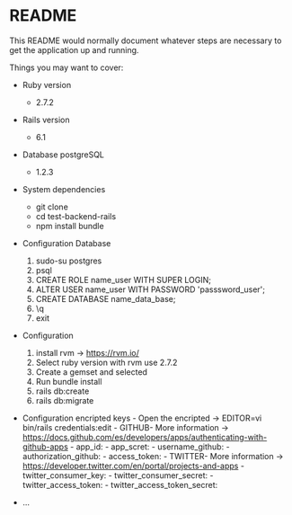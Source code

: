 # README

This README would normally document whatever steps are necessary to get the
application up and running.

Things you may want to cover:

* Ruby version
  - 2.7.2

* Rails version
  - 6.1

* Database postgreSQL
  - 1.2.3

* System dependencies
  - git clone 
  - cd test-backend-rails
  - npm install bundle

* Configuration Database
  1. sudo-su postgres
  2. psql
  3. CREATE ROLE name_user WITH SUPER LOGIN;
  4. ALTER USER name_user WITH PASSWORD 'passsword_user';
  5. CREATE DATABASE name_data_base;
  6. \q
  7. exit

* Configuration
  1. install rvm -> https://rvm.io/
  2. Select ruby version with rvm use 2.7.2
  3. Create a gemset and selected
  4. Run bundle install
  5. rails db:create
  6. rails db:migrate

* Configuration encripted keys
      - Open the encripted -> EDITOR=vi bin/rails credentials:edit
      - GITHUB- More information -> https://docs.github.com/es/developers/apps/authenticating-with-github-apps
        - app_id:
        - app_scret:
        - username_github:
        - authorization_github:
        - access_token:
      - TWITTER- More information -> https://developer.twitter.com/en/portal/projects-and-apps
        - twitter_consumer_key:
        - twitter_consumer_secret:
        - twitter_access_token:
        - twitter_access_token_secret:

* ...
